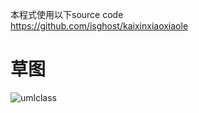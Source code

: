 本程式使用以下source code  
https://github.com/isghost/kaixinxiaoxiaole  

# 草图
![umlclass](https://github.com/isghost/kaixinxiaoxiaole/raw/master/readmeres/umlclass.png)
